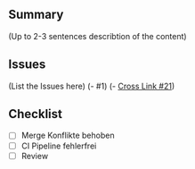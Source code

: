 ## Summary

(Up to 2-3 sentences describtion of the content)

## Issues

(List the Issues here)
(- #1)
(- [Cross Link #21](https://gitlab.fachschaften.org/f1tenth-ws21-22/ar-tu-do/-/issues/21))

## Checklist

- [ ] Merge Konflikte behoben
- [ ] CI Pipeline fehlerfrei
- [ ] Review